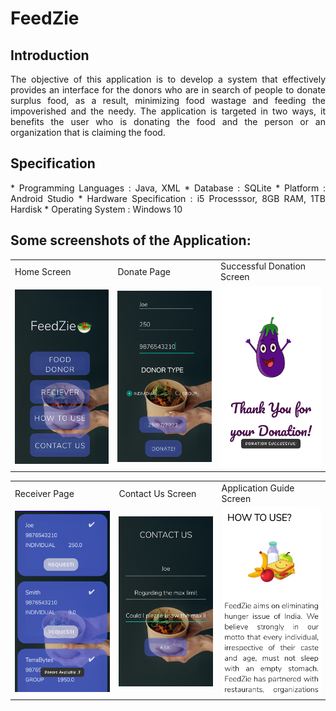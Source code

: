 # FeedZie

## Introduction
<div align="justify">
The objective of this application is to develop a system that effectively provides an
interface for the donors who are in search of people to donate surplus food, as a result,
minimizing food wastage and feeding the impoverished and the needy. The application
is targeted in two ways, it benefits the user who is donating the food and the person or
an organization that is claiming the food.
</div>

## Specification
<div align="justify">
* Programming Languages : Java, XML
* Database : SQLite
* Platform : Android Studio
* Hardware Specification : i5 Processsor, 8GB RAM, 1TB Hardisk
* Operating System : Windows 10
</div>


## Some screenshots of the Application: 
<p align="center" float="left">
<table>
  <tr>
    <td>Home Screen</td>
    <td>Donate Page</td>
    <td>Successful Donation Screen</td>
    
  </tr>
  <tr>
    <td><img src="Images/home.jpg" width="220"></td>
    <td><img src="Images/donate.jpg" width="220"></td>
    <td><img src="Images/success.jpg" width="220"></td>
    
  </tr>
 </table>
 <table>
  <tr>
    <td>Receiver Page</td>
    <td>Contact Us Screen</td>
    <td>Application Guide Screen</td>
  </tr>
  <tr>
    <td><img src="Images/receiver.jpg" width="220"></td>
    <td><img src="Images/contact.jpg" width="220"></td>
    <td><img src="Images/howto.jpg" width="220"></td>
  </tr>
 </table>
 </table>
 </p>
